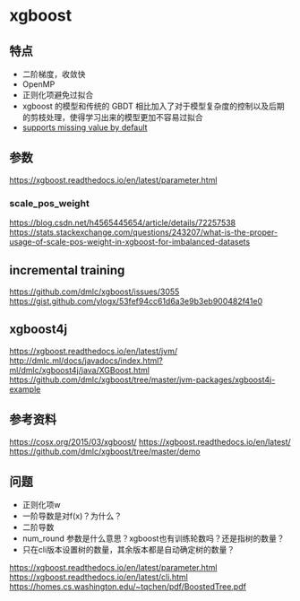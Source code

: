 # xgboost

## 特点

* 二阶梯度，收敛快
* OpenMP
* 正则化项避免过拟合
* xgboost 的模型和传统的 GBDT 相比加入了对于模型复杂度的控制以及后期的剪枝处理，使得学习出来的模型更加不容易过拟合
* [supports missing value by default](https://xgboost.readthedocs.io/en/latest/faq.html)

## 参数

https://xgboost.readthedocs.io/en/latest/parameter.html

### scale_pos_weight 

https://blog.csdn.net/h4565445654/article/details/72257538
https://stats.stackexchange.com/questions/243207/what-is-the-proper-usage-of-scale-pos-weight-in-xgboost-for-imbalanced-datasets

## incremental training

https://github.com/dmlc/xgboost/issues/3055
https://gist.github.com/ylogx/53fef94cc61d6a3e9b3eb900482f41e0

## xgboost4j

https://xgboost.readthedocs.io/en/latest/jvm/
http://dmlc.ml/docs/javadocs/index.html?ml/dmlc/xgboost4j/java/XGBoost.html
https://github.com/dmlc/xgboost/tree/master/jvm-packages/xgboost4j-example

## 参考资料

https://cosx.org/2015/03/xgboost/
https://xgboost.readthedocs.io/en/latest/
https://github.com/dmlc/xgboost/tree/master/demo



## 问题

* 正则化项w
* 一阶导数是对f(x)？为什么？
* 二阶导数
* num_round 参数是什么意思？xgboost也有训练轮数吗？还是指树的数量？
* 只在cli版本设置树的数量，其余版本都是自动确定树的数量？



https://xgboost.readthedocs.io/en/latest/parameter.html
https://xgboost.readthedocs.io/en/latest/cli.html
https://homes.cs.washington.edu/~tqchen/pdf/BoostedTree.pdf


